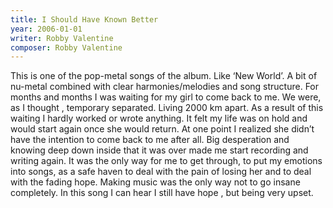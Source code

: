 ```yaml
---
title: I Should Have Known Better
year: 2006-01-01
writer: Robby Valentine
composer: Robby Valentine
---
```


This is one of the pop-metal songs of the album. Like ‘New World’.
A bit of nu-metal combined with clear harmonies/melodies and song structure.
For months and months I was waiting for my girl to come back to me. We were, as I thought , temporary separated. Living 2000 km apart.
As a result of this waiting I hardly worked or wrote anything. It felt my life was on hold and would start again once she would return.
At one point I realized she didn’t have the intention to come back to me after all.
Big desperation and knowing deep down inside that it was over made me start recording and writing again. It was the only way for me to get through, to put my emotions into songs,
as a safe haven to deal with the pain of losing her and to deal with the fading hope.
Making music was the only way not to go insane completely.
In this song I can hear I still have hope , but being very upset.